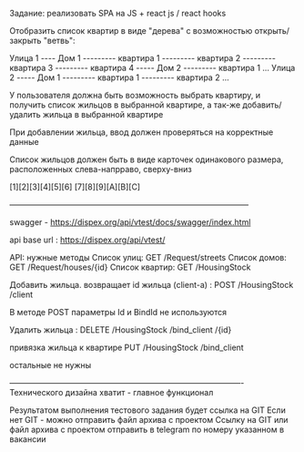 Задание:
реализовать SPA на JS + react js / react hooks

Отобразить список квартир в виде "дерева"
с возможностью открыть/закрыть "ветвь":

Улица 1
---- Дом 1
--------- квартира 1
--------- квартира 2
--------- квартира 3
--------- квартира 4
----- Дом 2
--------- квартира 1
...
Улица 2
----- Дом 1
--------- квартира 1
--------- квартира 2
...

У пользователя должна быть возможность выбрать квартиру,
и получить список жильцов в выбранной квартире,
а так-же добавить/удалить жильца в выбранной квартире

При добавлении жильца, ввод должен проверяться на корректные данные

Список жильцов должен быть в виде карточек одинакового размера, расположенных слева-напрраво, сверху-вниз

[1][2][3][4][5][6]
[7][8][9][A][B][C]

——————————————————————————————

swagger - https://dispex.org/api/vtest/docs/swagger/index.html

api base url : https://dispex.org/api/vtest/

API: нужные методы
Список улиц: GET ​/Request​/streets
Список домов: GET ​/Request​/houses​/{id}
Список квартир: GET /HousingStock

Добавить жильца.
возвращает id жильца (client-a) :
POST /HousingStock /client

В методе POST параметры Id и BindId не используются

Удалить жильца :
DELETE
/HousingStock /bind_client /{id}

привязка жильца к квартире
PUT /HousingStock /bind_client

остальные не нужны

—————————————————————————————-
Технического дизайна хватит - главное функционал

Результатом выполнения тестового задания будет ссылка на GIT
Если нет GIT - можно отправить файл архива с проектом
Ссылку на GIT или файл архива с проектом отправить в telegram по номеру указанном в вакансии
